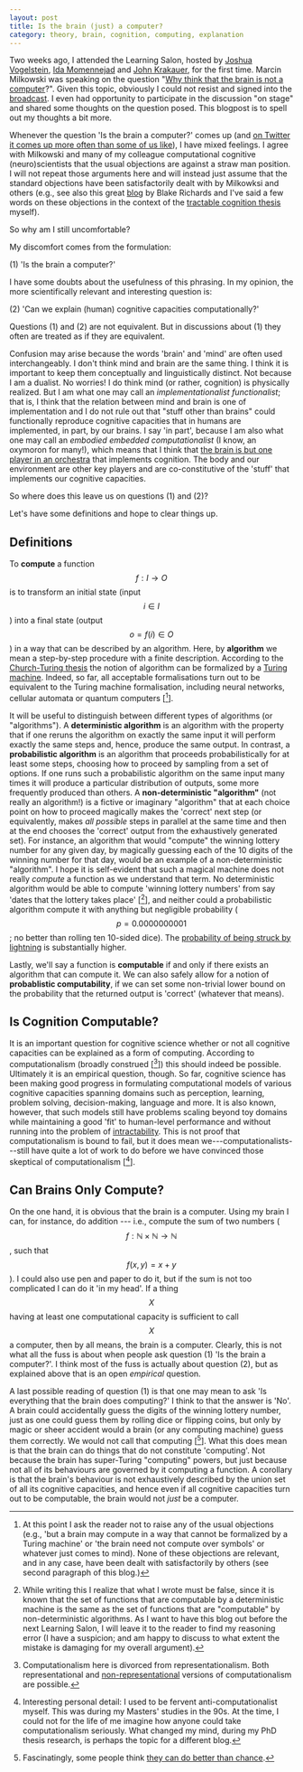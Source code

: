 ```yaml
---
layout: post
title: Is the brain (just) a computer?
category: theory, brain, cognition, computing, explanation
---
```


Two weeks ago, I attended the Learning Salon, hosted by [Joshua Vogelstein](https://twitter.com/neuro_data), [Ida Momennejad](https://twitter.com/criticalneuro) and [John Krakauer](https://twitter.com/blamlab), for the first time. Marcin Milkowski was speaking on the question "[Why think that the brain is not a computer](https://philpapers.org/rec/MIKWTT)?". Given this topic, obviously I could not resist and signed into the [broadcast](). I even had opportunity to participate in the discussion "on stage" and shared some thoughts on the question posed. This blogpost is to spell out my thoughts a bit more.

Whenever the question 'Is the brain a computer?' comes up (and [on Twitter it comes up more often than some of us like](https://twitter.com/IrisVanRooij/status/1026498652892790785?s=20)), I have mixed feelings. I agree with Milkowski and many of my colleague computational cognitive (neuro)scientists that the usual objections are against a straw man position. I will not repeat those arguments here and will instead just assume that the standard objections have been satisfactorily dealt with by Milkowksi and others (e.g., see also this great [blog](https://medium.com/the-spike/yes-the-brain-is-a-computer-11f630cad736) by Blake Richards and I've said a few words on these objections in the context of the [tractable cognition thesis](https://onlinelibrary.wiley.com/doi/pdf/10.1080/03640210801897856) myself).

So why am I still uncomfortable?

My discomfort comes from the formulation:

(1) 'Is the brain a computer?'

I have some doubts about the usefulness of this phrasing. In my opinion, the more scientifically relevant and interesting question is:

(2) 'Can we explain (human) cognitive capacities computationally?'

Questions (1) and (2) are not equivalent. But in discussions about (1) they often are treated as if they are equivalent.

Confusion may arise because the words 'brain' and 'mind' are often used interchangeably. I don't think mind and brain are the same thing. I think it is important to keep them conceptually and linguistically distinct. Not because I am a dualist. No worries! I do think mind (or rather, cognition) is physically realized. But I am what one may call an *implementationalist functionalist*; that is, I think that the relation between mind and brain is one of implementation and I do not rule out that "stuff other than brains" could functionally reproduce cognitive capacities that in humans are implemented, in part,  by our brains. I say 'in part', because I am also what one may call an *embodied embedded computationalist* (I know, an oxymoron for many!), which means that I think that [the brain is but one player in an orchestra](https://journals.sagepub.com/doi/10.1177/0959354308089787) that implements cognition. The body and our environment are other key players and are co-constitutive of the 'stuff' that implements our cognitive capacities.

So where does this leave us on questions (1) and (2)?

Let's have some definitions and hope to clear things up.

## Definitions

To **compute** a function $$ f: I \rightarrow O $$ is to transform an initial state (input $$ i \in I$$) into a final state (output $$ o = f(i) \in O$$) in a way that can be described by an algorithm. Here, by **algorithm** we mean a step-by-step procedure with a finite description. According to the [Church-Turing thesis](https://en.wikipedia.org/wiki/Church–Turing_thesis) the notion of algorithm can be formalized by a [Turing machine](https://en.wikipedia.org/wiki/Turing_machine). Indeed, so far, all acceptable formalisations turn out to be equivalent to the Turing machine formalisation, including neural networks, cellular automata or quantum computers [[^1]].

It will be useful to distinguish between different types of algorithms (or "algorithms"). A **deterministic algorithm** is an algorithm with the property that if one reruns the algorithm on exactly the same input it will perform exactly the same steps and, hence, produce the same output. In contrast, a **probabilistic algorithm** is an algorithm that proceeds probabilistically for at least some steps, choosing how to proceed by sampling from a set of options. If one runs such a probabilistic algorithm on the same input many times it will produce a particular distribution of outputs, some more frequently produced than others. A **non-deterministic "algorithm"** (not really an algorithm!) is a fictive or imaginary "algorithm" that at each choice point on how to proceed magically makes the 'correct' next step (or equivalently, makes *all possible* steps in parallel at the same time and then at the end chooses the 'correct' output from the exhaustively generated set). For instance, an algorithm that would "compute" the winning lottery number for any given day, by magically guessing each of the 10 digits of the winning number for that day, would be an example of a non-deterministic "algorithm". I hope it is self-evident that such a magical machine does not really *compute* a function as we understand that term. No deterministic algorithm would be able to compute 'winning lottery numbers' from say 'dates that the lottery takes place' [[^2]], and neither could a probabilistic algorithm compute it with anything but negligible probability ($$p = 0.0000000001$$; no better than rolling ten 10-sided dice). The [probability of being struck by lightning](https://www.floridamuseum.ufl.edu/shark-attacks/odds/compare-risk/death/) is substantially higher.

Lastly, we'll say a function is **computable** if and only if there exists an algorithm that can compute it. We can also safely allow for a notion of **probablistic computability**, if we can set some non-trivial lower bound on the probability that the returned output is 'correct' (whatever that means).

## Is Cognition Computable?

It is an important question for cognitive science whether or not all cognitive capacities can be explained as a form of computing. According to computationalism (broadly construed [[^3]]) this should indeed be possible. Ultimately it is an empirical question, though. So far, cognitive science has been making good progress in formulating computational models of various cognitive capacities spanning domains such as perception, learning, problem solving, decision-making, language and more. It is also known, however, that such models still have problems scaling beyond toy domains while maintaining a good 'fit' to human-level performance and without running into the problem of [intractability](https://cognitionandintractability.com). This is not proof that computationalism is bound to fail, but it does mean we---computationalists---still have quite a lot of work to do before we have convinced those skeptical of computationalism [[^4]].

## Can Brains Only Compute?

On the one hand, it is obvious that the brain is a computer. Using my brain I can, for instance, do addition --- i.e., compute the sum of two numbers ($$ f: \mathbb{N} \times \mathbb{N}  \rightarrow \mathbb{N} $$, such that $$f(x,y) = x + y$$). I could also use pen and paper to do it, but if the sum is not too complicated I can do it 'in my head'. If a thing $$X$$ having at least one computational capacity is sufficient to call $$X$$ a computer, then by all means, the brain is a computer. Clearly, this is not what all the fuss is about when people ask question (1) 'Is the brain a computer?'. I think most of the fuss is actually about question (2), but as explained above that is an open *empirical* question.

A last possible reading of question (1) is that one may mean to ask 'Is everything that the brain does computing?' I think to that the answer is 'No'. A brain could accidentally guess the digits of the winning lottery number, just as one could guess them by rolling dice or flipping coins, but only by magic or sheer accident would a brain (or any computing machine) guess them correctly. We would not call that computing [[^5]]. What this does mean is that the brain can do things that do not constitute 'computing'. Not because the brain has super-Turing "computing" powers, but just because not all of its behaviours are governed by it computing a function. A corollary is that the brain's behaviour is not exhaustively described by the union set of all its cognitive capacities, and hence even if all cognitive capacities turn out to be computable, the brain would not *just* be a computer.

[^1]: At this point I ask the reader not to raise any of the usual objections (e.g., 'but a brain may compute in a way that cannot be formalized by a Turing machine' or 'the brain need not compute over symbols' or whatever just comes to mind). None of these objections are relevant, and in any case, have been dealt with satisfactorily by others (see second paragraph of this blog.)

[^2]: While writing this I realize that what I wrote must be false, since it is known that the set of functions that are computable by a deterministic machine is the same as the set of functions that are "computable" by non-deterministic algorithms. As I want to have this blog out before the next Learning Salon, I will leave it to the reader to find my reasoning error (I have a suspicion; and am happy to discuss to what extent the mistake is damaging for my overall argument).

[^3]: Computationalism here is divorced from representationalism. Both representational and [non-representational](https://link.springer.com/article/10.1007%2Fs11098-005-5385-4) versions of computationalism are possible.

[^4]: Interesting personal detail: I used to be fervent anti-computationalist myself. This was during my Masters' studies in the 90s. At the time, I could not for the life of me imagine how anyone could take computationalism seriously. What changed my mind, during my PhD thesis research, is perhaps the topic for a different blog.

[^5]: Fascinatingly, some people think [they can do better than chance](https://www.wikihow.com/Choose-Lottery-Numbers).

<script type="text/javascript" async
  src="https://cdn.mathjax.org/mathjax/latest/MathJax.js?config=TeX-MML-AM_CHTML">
</script>

<a href=''></a> <script type='text/javascript' src='https://www.freevisitorcounters.com/auth.php?id=ffbbfa98da26dd5367373b4d525961f859ebeefb'></script>
<script type="text/javascript" src="https://www.freevisitorcounters.com/en/home/counter/746882/t/4"></script>

